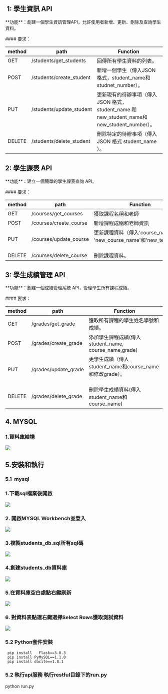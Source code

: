 ##  **1: 學生資訊 API**

\*\*功能\*\*：創建一個學生資訊管理API，允許使用者新增、更新、刪除及查詢學生資料。

\#### 要求：

| method | path | Function |
| --- | --- | --- |
| GET | /students/get\_students | 回傳所有學生資料的列表。 |
| POST | /students/create\_student | 新增一個學生（傳入JSON 格式，student\_name和studnet\_number）。 |
| PUT | /students/update\_student | 更新現有的待辦事項（傳入 JSON 格式， student\_name 和new\_student\_name和new\_student\_number）。 |
| DELETE | /students/delete\_student | 刪除特定的待辦事項（傳入 JSON 格式 student\_name ）。 |

## 2: 學生課表 API

\*\*功能\*\*：建立一個簡單的學生課表查詢 API。

\#### 要求：

| method | path | Function |
| --- | --- | --- |
| GET | /courses/get\_courses | 獲取課程名稱和老師 |
| POST | /courses/create\_course | 新增課程成稱和老師資訊 |
| PUT | /courses/update\_course | 更新課程資料（傳入'course\_name' 和 'new\_course\_name'和'new\_teacher'）。                                               |
| DELETE | /courses/delete\_course | 刪除課程資料。 |

## 3: 學生成績管理 API

\*\*功能\*\*：創建一個成績管理系統 API，管理學生所有課程成績。

\#### 要求：

| method | path | Function |
| --- | --- | --- |
| GET | /grades/get\_grade | 獲取所有課程的學生姓名學號和成績。 |
| POST | /grades/create\_grade | 添加學生課程成績(傳入student\_name, course\_name,grade) |
| PUT | /grades/update\_grade | 更學生成績（傳入student\_name和course\_name和修改grade）。                                                                        |
| DELETE | /grades/delete\_grade | 刪除學生成績資料(傳入student\_name和course\_name) |

## 4\. MYSQL

### 1.資料庫結構

![](https://33333.cdn.cke-cs.com/kSW7V9NHUXugvhoQeFaf/images/68a071f529fea86b8089be5a53ce864bf9817dbba779f178.png)

## 5.安裝和執行

### 5.1  mysql

### 1.下載sql檔案後開啟

![](https://33333.cdn.cke-cs.com/kSW7V9NHUXugvhoQeFaf/images/d3bb82cc8ff1a2218c5b74ba28f6be7ab1fbd9d4c50c0dd3.png)

### 2\. 開啟MYSQL Workbench並登入

![](https://33333.cdn.cke-cs.com/kSW7V9NHUXugvhoQeFaf/images/01efcfbc01abe3234a25e25bd50e9f3b245d94f3927ca52e.png)

### 3.複製students\_db.sql所有sql碼

![](https://33333.cdn.cke-cs.com/kSW7V9NHUXugvhoQeFaf/images/7bacf26ad172013777514708de48f0e9e0b8245fb1f950c5.png)

### 4.創建students\_db資料庫

![](https://33333.cdn.cke-cs.com/kSW7V9NHUXugvhoQeFaf/images/dbcdb6d6a11c24745d3fb3b98e053d1cb567c523bd011a0c.png)

### 5.在資料庫空白處點右鍵刷新

![](https://33333.cdn.cke-cs.com/kSW7V9NHUXugvhoQeFaf/images/ba182017252a986edf1e0aee91df2d55670d2bfaf20c1363.png)

### 6\. 對資料表點選右鍵選擇Select Rows獲取測試資料

![](https://33333.cdn.cke-cs.com/kSW7V9NHUXugvhoQeFaf/images/08deeb2deaced6fefb795e27242dc32324fcc8484fc0ba47.png)

### 5.2 Python套件安裝

```plaintext
 pip install   Flask==3.0.3
 pip install PyMySQL==1.1.0  
 pip install dacite==1.8.1
```

### 5.2 執行api服務 執行restful目錄下的run.py

python run.py

